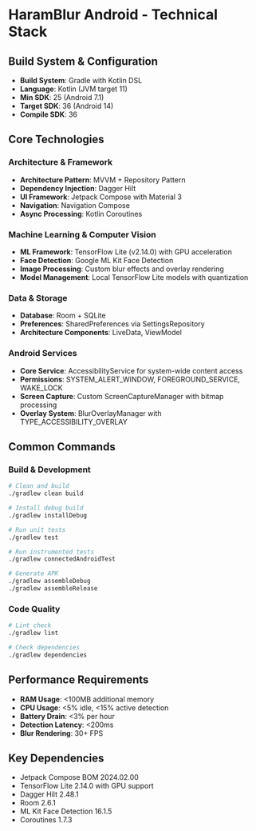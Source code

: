 # HaramBlur Android - Technical Stack

## Build System & Configuration

- **Build System**: Gradle with Kotlin DSL
- **Language**: Kotlin (JVM target 11)
- **Min SDK**: 25 (Android 7.1)
- **Target SDK**: 36 (Android 14)
- **Compile SDK**: 36

## Core Technologies

### Architecture & Framework
- **Architecture Pattern**: MVVM + Repository Pattern
- **Dependency Injection**: Dagger Hilt
- **UI Framework**: Jetpack Compose with Material 3
- **Navigation**: Navigation Compose
- **Async Processing**: Kotlin Coroutines

### Machine Learning & Computer Vision
- **ML Framework**: TensorFlow Lite (v2.14.0) with GPU acceleration
- **Face Detection**: Google ML Kit Face Detection
- **Image Processing**: Custom blur effects and overlay rendering
- **Model Management**: Local TensorFlow Lite models with quantization

### Data & Storage
- **Database**: Room + SQLite
- **Preferences**: SharedPreferences via SettingsRepository
- **Architecture Components**: LiveData, ViewModel

### Android Services
- **Core Service**: AccessibilityService for system-wide content access
- **Permissions**: SYSTEM_ALERT_WINDOW, FOREGROUND_SERVICE, WAKE_LOCK
- **Screen Capture**: Custom ScreenCaptureManager with bitmap processing
- **Overlay System**: BlurOverlayManager with TYPE_ACCESSIBILITY_OVERLAY

## Common Commands

### Build & Development
```bash
# Clean and build
./gradlew clean build

# Install debug build
./gradlew installDebug

# Run unit tests
./gradlew test

# Run instrumented tests
./gradlew connectedAndroidTest

# Generate APK
./gradlew assembleDebug
./gradlew assembleRelease
```

### Code Quality
```bash
# Lint check
./gradlew lint

# Check dependencies
./gradlew dependencies
```

## Performance Requirements

- **RAM Usage**: <100MB additional memory
- **CPU Usage**: <5% idle, <15% active detection
- **Battery Drain**: <3% per hour
- **Detection Latency**: <200ms
- **Blur Rendering**: 30+ FPS

## Key Dependencies

- Jetpack Compose BOM 2024.02.00
- TensorFlow Lite 2.14.0 with GPU support
- Dagger Hilt 2.48.1
- Room 2.6.1
- ML Kit Face Detection 16.1.5
- Coroutines 1.7.3